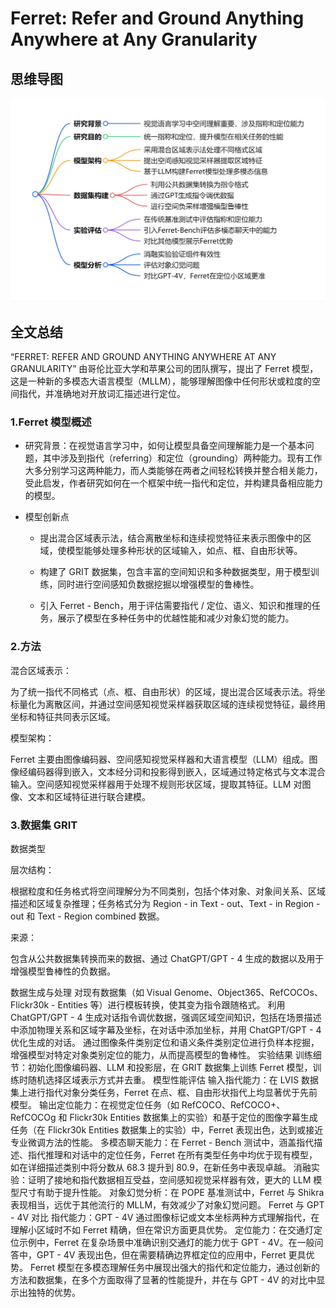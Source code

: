 # Ferret: Refer and Ground Anything Anywhere at Any Granularity

## 思维导图
![思维导图](/imgs/Ferret-Refer-and-Ground-Anything-Anywhere-at-Any-Granularity.jpg)

## 全文总结
“FERRET: REFER AND GROUND ANYTHING ANYWHERE AT ANY GRANULARITY” 由哥伦比亚大学和苹果公司的团队撰写，提出了 Ferret 模型，这是一种新的多模态大语言模型（MLLM），能够理解图像中任何形状或粒度的空间指代，并准确地对开放词汇描述进行定位。
### 1.Ferret 模型概述
- 研究背景：在视觉语言学习中，如何让模型具备空间理解能力是一个基本问题，其中涉及到指代（referring）和定位（grounding）两种能力。现有工作大多分别学习这两种能力，而人类能够在两者之间轻松转换并整合相关能力，受此启发，作者研究如何在一个框架中统一指代和定位，并构建具备相应能力的模型。

- 模型创新点  
  - 提出混合区域表示法，结合离散坐标和连续视觉特征来表示图像中的区域，使模型能够处理多种形状的区域输入，如点、框、自由形状等。
    
  - 构建了 GRIT 数据集，包含丰富的空间知识和多种数据类型，用于模型训练，同时进行空间感知负数据挖掘以增强模型的鲁棒性。

  - 引入 Ferret - Bench，用于评估需要指代 / 定位、语义、知识和推理的任务，展示了模型在多种任务中的优越性能和减少对象幻觉的能力。

### 2.方法
混合区域表示：

为了统一指代不同格式（点、框、自由形状）的区域，提出混合区域表示法。将坐标量化为离散区间，并通过空间感知视觉采样器获取区域的连续视觉特征，最终用坐标和特征共同表示区域。

模型架构：

Ferret 主要由图像编码器、空间感知视觉采样器和大语言模型（LLM）组成。图像经编码器得到嵌入，文本经分词和投影得到嵌入，区域通过特定格式与文本混合输入。空间感知视觉采样器用于处理不规则形状区域，提取其特征。LLM 对图像、文本和区域特征进行联合建模。

### 3.数据集 GRIT

数据类型

层次结构：

根据粒度和任务格式将空间理解分为不同类别，包括个体对象、对象间关系、区域描述和区域复杂推理；任务格式分为 Region - in Text - out、Text - in Region - out 和 Text - Region combined 数据。

来源：

包含从公共数据集转换而来的数据、通过 ChatGPT/GPT - 4 生成的数据以及用于增强模型鲁棒性的负数据。

数据生成与处理
对现有数据集（如 Visual Genome、Object365、RefCOCOs、Flickr30k - Entities 等）进行模板转换，使其变为指令跟随格式。
利用 ChatGPT/GPT - 4 生成对话指令调优数据，强调区域空间知识，包括在场景描述中添加物理关系和区域字幕及坐标，在对话中添加坐标，并用 ChatGPT/GPT - 4 优化生成的对话。
通过图像条件类别定位和语义条件类别定位进行负样本挖掘，增强模型对特定对象类别定位的能力，从而提高模型的鲁棒性。
实验结果
训练细节：初始化图像编码器、LLM 和投影层，在 GRIT 数据集上训练 Ferret 模型，训练时随机选择区域表示方式并去重。
模型性能评估
输入指代能力：在 LVIS 数据集上进行指代对象分类任务，Ferret 在点、框、自由形状指代上均显著优于先前模型。
输出定位能力：在视觉定位任务（如 RefCOCO、RefCOCO+、RefCOCOg 和 Flickr30k Entities 数据集上的实验）和基于定位的图像字幕生成任务（在 Flickr30k Entities 数据集上的实验）中，Ferret 表现出色，达到或接近专业微调方法的性能。
多模态聊天能力：在 Ferret - Bench 测试中，涵盖指代描述、指代推理和对话中的定位任务，Ferret 在所有类型任务中均优于现有模型，如在详细描述类别中将分数从 68.3 提升到 80.9，在新任务中表现卓越。
消融实验：证明了接地和指代数据相互受益，空间感知视觉采样器有效，更大的 LLM 模型尺寸有助于提升性能。
对象幻觉分析：在 POPE 基准测试中，Ferret 与 Shikra 表现相当，远优于其他流行的 MLLM，有效减少了对象幻觉问题。
Ferret 与 GPT - 4V 对比
指代能力：GPT - 4V 通过图像标记或文本坐标两种方式理解指代，在理解小区域时不如 Ferret 精确，但在常识方面更具优势。
定位能力：在交通灯定位示例中，Ferret 在复杂场景中准确识别交通灯的能力优于 GPT - 4V。在一般问答中，GPT - 4V 表现出色，但在需要精确边界框定位的应用中，Ferret 更具优势。
Ferret 模型在多模态理解任务中展现出强大的指代和定位能力，通过创新的方法和数据集，在多个方面取得了显著的性能提升，并在与 GPT - 4V 的对比中显示出独特的优势。
